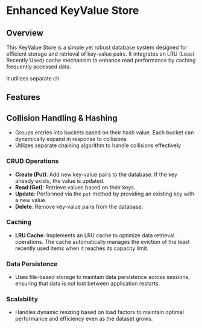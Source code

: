 # Enhanced KeyValue Store

## Overview
This KeyValue Store is a simple yet robust database system designed for efficient storage and retrieval of key-value pairs. It integrates an LRU (Least Recently Used) cache mechanism to enhance read performance by caching frequently accessed data.

It utilizes separate ch

## Features

## Collision Handling & Hashing
- Groups entries into buckets based on their hash value. Each bucket can dynamically expand in response to collisions
- Utilizes separate chaining algorithm to handle collisions effectively

### CRUD Operations
- **Create (Put)**: Add new key-value pairs to the database. If the key already exists, the value is updated.
- **Read (Get)**: Retrieve values based on their keys.
- **Update**: Performed via the `put` method by providing an existing key with a new value.
- **Delete**: Remove key-value pairs from the database.

### Caching
- **LRU Cache**: Implements an LRU cache to optimize data retrieval operations. The cache automatically manages the eviction of the least recently used items when it reaches its capacity limit.

### Data Persistence
- Uses file-based storage to maintain data persistence across sessions, ensuring that data is not lost between application restarts.

### Scalability
- Handles dynamic resizing based on load factors to maintain optimal performance and efficiency even as the dataset grows.
